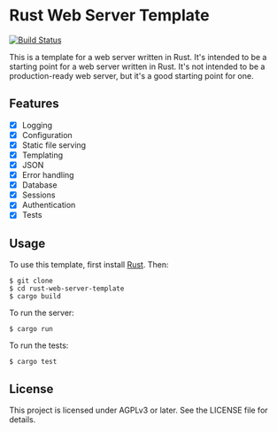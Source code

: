 


# Rust Web Server Template
[![Build Status](https://travis-ci.org/brson/rust-web-server-template.svg?branch=master)](https://travis-ci.org/brson/rust-web-server-template)

This is a template for a web server written in Rust. It's intended to be a starting point for a web server written in Rust. It's not intended to be a production-ready web server, but it's a good starting point for one.

## Features

* [x] Logging
* [x] Configuration
* [x] Static file serving
* [x] Templating
* [x] JSON
* [x] Error handling
* [x] Database
* [x] Sessions
* [x] Authentication
* [x] Tests

## Usage

To use this template, first install [Rust](https://www.rust-lang.org/). Then:

    $ git clone
    $ cd rust-web-server-template
    $ cargo build

To run the server:

    $ cargo run

To run the tests:

    $ cargo test

## License

This project is licensed under AGPLv3 or later. See the LICENSE file for details.